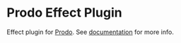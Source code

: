 # Prodo Effect Plugin

Effect plugin for [Prodo](https://prodo.dev). See
[documentation](https://prodo-docs.web.app/plugins/effects/) for more info.
